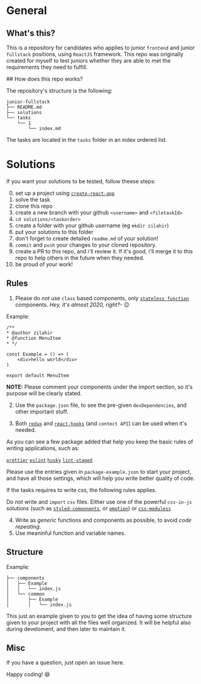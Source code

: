 # General

## What's this?

This is a repository for candidates who applies to junior `frontend` and junior `fullstack` positions, using `ReactJS` framework.
This repo was originally created for myself to test juniors whether they are able to met the requirements they need to fulfill.

## How does this repo works?

The repository's structure is the following:

```
junior-fullstack
├── README.md
├── solutions
└── tasks
    └── 1
        └── index.md
```

The tasks are located in the `tasks` folder in an index ordered list.

# Solutions

If you want your solutions to be tested, follow theese steps:

0. set up a project using [`create-react-app`](https://github.com/facebook/create-react-app)
1. solve the task
1. clone this repo
1. create a new branch with your github `<username>` and `<filetaskId>`
1. `cd solutions/<taskorder>`
1. create a folder with your github username (eg `mkdir zilahir`)
1. put your solutions to this folder
1. don't forget to create detailed `readme.md` of your solution!
1. `commit` and `push` your changes to your cloned repository.
1. create a PR to this repo, and i'll review it. If it's good, i'll merge it to this repo to help others in the future when they needed.
1. be proud of your work!

## Rules

1. Please do _not_ use `class` based components, only [`stateless function`](https://www.robinwieruch.de/react-function-component#react-stateless-function-component) components. _Hey, it's almost 2020, right?-_ :wink:

Example:

```
/**
* @author zilahir
* @function MenuItem
* */

const Example = () => (
	<div>hello world</div>
)

export default MenuItem
```

**NOTE:** Please comment your components under the import section, so it's purpose will be clearly stated.

2. Use the `package.json` file, to see the pre-given `devDependencies`, and other important stuff.

3. Both [`redux`](https://github.com/reduxjs/redux) and [`react-hooks`](https://reactjs.org/docs/hooks-intro.html) (and `contect API`) can be used when it's needed.

As you can see a few package added that help you keep the basic rules of writing applications, such as:

[`prettier`](https://github.com/prettier/prettier)
[`eslint`](https://github.com/eslint/eslint)
[`husky`](https://github.com/typicode/husky)
[`lint-staged`](https://github.com/okonet/lint-staged)

Please use the entries given in `package-example.json` to start your project, and have all those settings, which will help you write better quality of code.

If the tasks requires to write css, the following rules applies.

Do _not_ write and `import` `css` files. Either use one of the powerful `css-in-js` solutions (such as [`styled-components`](https://github.com/styled-components), or [`emotion`](https://github.com/emotion-js/emotion)) or [`css-moduless`](https://create-react-app.dev/docs/adding-a-css-modules-stylesheet/)

4. Write as _generic_ functions and components as possible, to avoid _code repeating_.
5. Use meaninful function and variable names.

## Structure

Example:

```
├── components
│   ├── Example
│   │   └── index.js
│   └── common
│       ├── Example
│       │   └── index.js
```

This just an example given to you to get the idea of having some structure given to your project with all the files well organized. It will be helpful also during develoment, and then later to maintain it.

## Misc

If you have a question, just open an issue here.

Happy coding! :smile:

